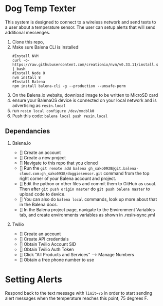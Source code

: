 # Dog Temp Texter


This system is designed to connect to a wireless network and send texts to a user about a temperature sensor. The user can setup alerts that will send additional messenges.

1. Clone this repo,
2. Make sure Balena CLI is installed
	```
	#Install NVM
	curl -o- https://raw.githubusercontent.com/creationix/nvm/v0.33.11/install.sh | bash
	#Install Node 8
	nvm install 8
	#Install Balena
	npm install balena-cli -g --production --unsafe-perm
	```
3. On the Balena.io website, download image to be written to MicroSD card
3. ensure your BalenaOS device is connected on your local network and is advertising as `resin.local`
4. run `resin local configure /dev/mmcblk0`
5. Push this code: `balena local push resin.local`

## Dependancies

1. Balena.io
	- [] Create an account
	- [] Create a new project
	- [] Navigate to this repo that you cloned
	- [] Run the ```git remote add balena gh_sako0938@git.balena-cloud.com:gh_sako0938/doggiesensor.git``` command from the top right corner of your Balena account and project.
	- [] Edit the python or other files and commit them to GitHub as usual. Then after ```git push origin master``` do ```git push balena master``` to upload code to device.
	- [] You can also do ```balena local``` commands, look up more about that in the Balena docs.
	- [] In the Balena project page, navigate to the Environment Variables tab, and create environments variables as shown in .resin-sync.yml

2. Twilio
	- [] Create an account
	- [] Create API credentials
	- [] Obtain Twilio Account SID
	- [] Obtain Twilio Auth Token
	- [] Click "All Products and Services" --> Manage Numbers
	- [] Obtain a free phone number to use


# Setting Alerts
Respond back to the text message with ```limit=75``` in order to start sending alert messages when the temperature reaches this point, 75 degrees F.